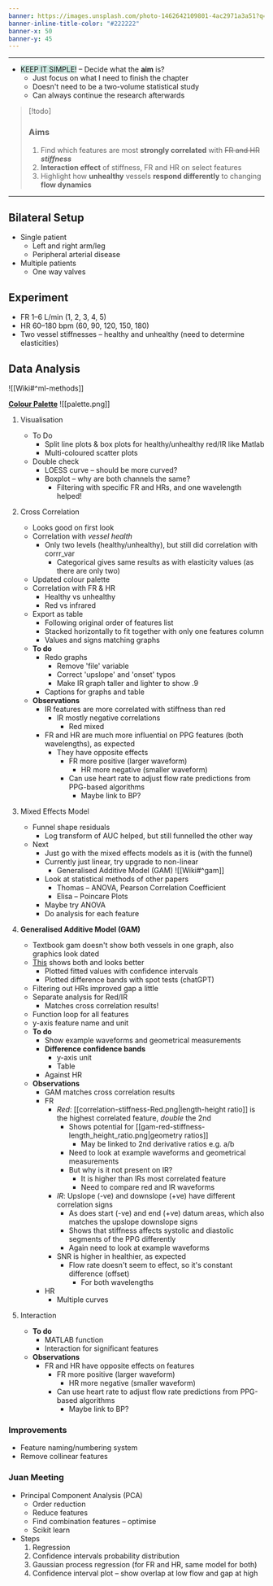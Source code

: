 ```yaml
---
banner: https://images.unsplash.com/photo-1462642109801-4ac2971a3a51?q=80&w=1673&auto=format&fit=crop&ixlib=rb-4.0.3&ixid=M3wxMjA3fDB8MHxwaG90by1wYWdlfHx8fGVufDB8fHx8fA%3D%3D
banner-inline-title-color: "#222222"
banner-x: 50
banner-y: 45
---
```

********

-  <span style="background:rgba(3, 135, 102, 0.2)">KEEP IT SIMPLE!</span> – Decide what the **aim** is?
	- Just focus on what I need to finish the chapter
	- Doesn't need to be a two-volume statistical study
	- Can always continue the research afterwards

> [!todo]
> ### Aims
> 1. Find which features are most **strongly correlated** with ~~FR and HR~~ ***stiffness***
> 2. **Interaction effect** of stiffness, FR and HR on select features
> 3. Highlight how **unhealthy** vessels **respond differently** to changing **flow dynamics**

********
## Bilateral Setup
- Single patient
	- Left and right arm/leg
	- Peripheral arterial disease
- Multiple patients
	- One way valves
## Experiment
- FR 1–6 L/min (1, 2, 3, 4, 5)
- HR 60–180 bpm (60, 90, 120, 150, 180)
- Two vessel stiffnesses – healthy and unhealthy (need to determine elasticities)
## Data Analysis
![[Wiki#^ml-methods]]

[**Colour Palette**](https://pixelied.com/colors/palette-editor/edb120-d95319-4dbeee-0072bd-60c899-d681d2)
![[palette.png]]

1. Visualisation
	- To Do
		- Split line plots & box plots for healthy/unhealthy red/IR like Matlab
		- Multi-coloured scatter plots
	- Double check
		- LOESS curve – should be more curved?
		- Boxplot – why are both channels the same?
			- Filtering with specific FR and HRs, and one wavelength helped!

2. Cross Correlation
	- Looks good on first look
	- Correlation with *vessel health*
		- Only two levels (healthy/unhealthy), but still did correlation with corrr_var
			- Categorical gives same results as with elasticity values (as there are only two)
	- Updated colour palette
	- Correlation with FR & HR
		- Healthy vs unhealthy
		- Red vs infrared
	- Export as table
		- Following original order of features list
		- Stacked horizontally to fit together with only one features column
		- Values and signs matching graphs
	- **To do**
		- Redo graphs
			- Remove 'file' variable
			- Correct 'upslope' and 'onset' typos
			- Make IR graph taller and lighter to show .9
		- Captions for graphs and table
	- **Observations**
		- IR features are more correlated with stiffness than red
			- IR mostly negative correlations
				- Red mixed
		- FR and HR are much more influential on PPG features (both wavelengths), as expected
			- They have opposite effects
				- FR more positive (larger waveform)
					- HR more negative (smaller waveform)
				- Can use heart rate to adjust flow rate predictions from PPG-based algorithms
					- Maybe link to BP?

3. Mixed Effects Model
	- Funnel shape residuals
		- Log transform of AUC helped, but still funnelled the other way
	- Next
		- Just go with the mixed effects models as it is (with the funnel)
		- Currently just linear, try upgrade to non-linear
			- Generalised Additive Model (GAM) ![[Wiki#^gam]]
		- Look at statistical methods of other papers
			- Thomas – ANOVA, Pearson Correlation Coefficient
			- Elisa – Poincare Plots
		- Maybe try ANOVA
		- Do analysis for each feature

4. **Generalised Additive Model (GAM)**
	- Textbook gam doesn't show both vessels in one graph, also graphics look dated
	- [This](https://stackoverflow.com/questions/75502600/visualize-generalized-additive-model-gam-in-r) shows both and looks better
		- Plotted fitted values with confidence intervals
		- Plotted difference bands with spot tests (chatGPT)
	- Filtering out HRs improved gap a little
	- Separate analysis for Red/IR
		- Matches cross correlation results!
	- Function loop for all features
	- y-axis feature name and unit
	- **To do**
		- Show example waveforms and geometrical measurements
		- **Difference confidence bands**
			- y-axis unit
			- Table
		- Against HR
	- **Observations**
		- GAM matches cross correlation results
		- FR
			- *Red*: [[correlation-stiffness-Red.png|length-height ratio]] is the highest correlated feature, *double* the 2nd
				- Shows potential for [[gam-red-stiffness-length_height_ratio.png|geometry ratios]]
					- May be linked to 2nd derivative ratios e.g. a/b
				- Need to look at example waveforms and geometrical measurements
				- But why is it not present on IR?
					- It is higher than IRs most correlated feature
					- Need to compare red and IR waveforms
			- *IR*: Upslope (-ve) and downslope (+ve) have different correlation signs
				- As does start (-ve) and end (+ve) datum areas, which also matches the upslope downslope signs
				- Shows that stiffness affects systolic and diastolic segments of the PPG differently 
				- Again need to look at example waveforms
			- SNR is higher in healthier, as expected
				- Flow rate doesn't seem to effect, so it's constant difference (offset)
					- For both wavelengths
		- HR
			- Multiple curves

5. Interaction 
	- **To do**
		- MATLAB function
		- Interaction for significant features
	- **Observations**
		- FR and HR have opposite effects on features
			- FR more positive (larger waveform)
				- HR more negative (smaller waveform)
			- Can use heart rate to adjust flow rate predictions from PPG-based algorithms
				- Maybe link to BP?
### Improvements
- Feature naming/numbering system
- Remove collinear features

### Juan Meeting
- Principal Component Analysis (PCA)
	- Order reduction
	- Reduce features
	- Find combination features – optimise
	- Scikit learn
- Steps
	1. Regression
	2. Confidence intervals probability distribution
	3. Gaussian process regression (for FR and HR, same model for both)
	4. Confidence interval plot – show overlap at low flow and gap at high